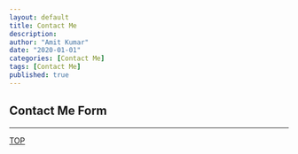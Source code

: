 ```yaml
---
layout: default
title: Contact Me
description:
author: "Amit Kumar"
date: "2020-01-01"
categories: [Contact Me]
tags: [Contact Me]
published: true
---
```


## Contact Me Form

---

[TOP](#contents)
